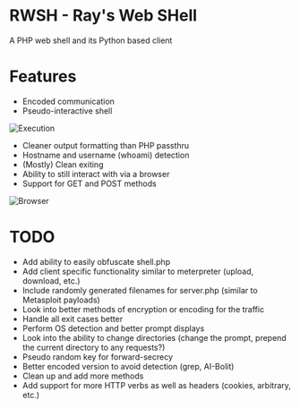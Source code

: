 # RWSH - Ray's Web SHell
A PHP web shell and its Python based client

# Features
* Encoded communication
* Pseudo-interactive shell

![Execution](https://www.doyler.net/wp-content/uploads/rwsh/rwsh-1-execution.png)
* Cleaner output formatting than PHP passthru
* Hostname and username (whoami) detection
* (Mostly) Clean exiting
* Ability to still interact with via a browser
* Support for GET and POST methods

![Browser](https://www.doyler.net/wp-content/uploads/rwsh/rwsh-2-browser.png)

# TODO
* Add ability to easily obfuscate shell.php
* Add client specific functionality similar to meterpreter (upload, download, etc.)
* Include randomly generated filenames for server.php (similar to Metasploit payloads)
* Look into better methods of encryption or encoding for the traffic
* Handle all exit cases better
* Perform OS detection and better prompt displays
* Look into the ability to change directories (change the prompt, prepend the current directory to any requests?)
* Pseudo random key for forward-secrecy
* Better encoded version to avoid detection (grep, AI-Bolit)
* Clean up and add more methods
* Add support for more HTTP verbs as well as headers (cookies, arbitrary, etc.)
